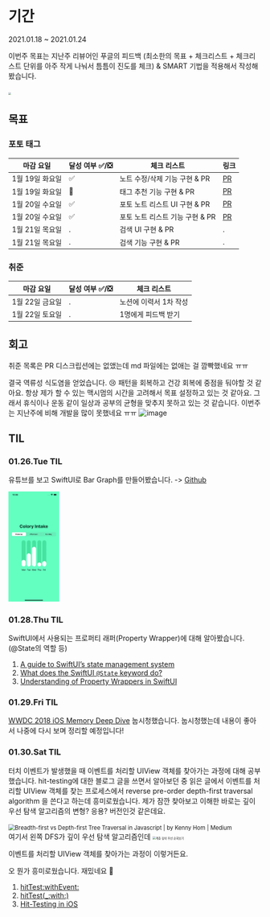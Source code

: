 # 기간
2021.01.18 ~ 2021.01.24



이번주 목표는 지난주 리뷰어인 푸글의 피드백 (최소한의 목표 + 체크리스트 + 체크리스트 단위를 아주 작게 나눠서 틈틈이 진도를 체크) &  SMART 기법을 적용해서 작성해봤습니다.

<img src="https://i.imgur.com/gtmXfHy.png" style="zoom:33%;" />

## 목표

### 포토 태그

| 마감 요일 | 달성 여부 ✅/❎ | 체크 리스트 | 링크 |
| --------- | --------- | ----------- | ----------- |
| 1월 19일 화요일 | ✅ | 노트 수정/삭제 기능 구현 & PR | [PR](https://github.com/SimLeeTag/photo-tag-iOS/pull/54) |
| 1월 19일 화요일 | 🔼 | 태그 추천 기능 구현 & PR  | [PR](https://github.com/SimLeeTag/photo-tag-iOS/pull/55) |
| 1월 20일 수요일 | ✅ | 포토 노트 리스트 UI 구현 & PR        |[PR](https://github.com/SimLeeTag/photo-tag-iOS/pull/51)        |
| 1월 20일 수요일 | ✅ | 포토 노트 리스트 기능 구현 & PR        |[PR](https://github.com/SimLeeTag/photo-tag-iOS/pull/51)        |
| 1월 21일 목요일 | . | 검색 UI 구현 & PR        |.        |
| 1월 21일 목요일 | . | 검색 기능 구현 & PR        |.        |

### 취준

| 마감 요일 | 달성 여부 ✅/❎ | 체크 리스트 |
| --------- | --------- | ----------- |
| 1월 22일 금요일 | . |   노션에 이력서 1차 작성    |
| 1월 22일 토요일 | . | 1명에게 피드백 받기   |



## 회고

취준 목록은 PR 디스크립션에는 없앴는데 md 파일에는 없애는 걸 깜빡했네요 ㅠㅠ

결국 역류성 식도염을 얻었습니다. 😢
패턴을 회복하고 건강 회복에 중점을 둬야할 것 같아요.
항상 제가 할 수 있는 맥시멈의 시간을 고려해서 목표 설정하고 있는 것 같아요.
그래서 휴식이나 운동 같이 일상과 공부의 균형을 맞추지 못하고 있는 것 같습니다.
이번주는 지난주에 비해 개발을 많이 못했네요 ㅠㅠ
<img src="https://user-images.githubusercontent.com/52783516/105634392-17faf380-5ea1-11eb-94cd-4231af30afef.png" alt="image" width="50%;" />



## TIL

### 01.26.Tue TIL

유튜브를 보고 SwiftUI로 Bar Graph를 만들어봤습니다. -> [Github](https://github.com/dev-Lena/SwiftUI/tree/main/ChartPractice)

<img src="https://github.com/dev-Lena/SwiftUI/raw/main/ChartPractice/Media/swiftui_chart_light_mode.gif" alt="img" width="20%">



### 01.28.Thu TIL

SwiftUI에서 사용되는 프로퍼티 래퍼(Property Wrapper)에 대해 알아봤습니다. (@State의 역할 등)

1. [A guide to SwiftUI’s state management system](https://www.swiftbysundell.com/articles/swiftui-state-management-guide/)
2. [What does the SwiftUI `@State` keyword do?](https://stackoverflow.com/questions/56438730/what-does-the-swiftui-state-keyword-do)
3. [Understanding of Property Wrappers in SwiftUI](https://medium.com/mindful-engineering/understanding-of-property-wrappers-in-swiftui-3789a72515c0)



### 01.29.Fri TIL

[WWDC 2018 iOS Memory Deep Dive](https://developer.apple.com/videos/play/wwdc2018/416/) 눕시청했습니다. 눕시청했는데 내용이 좋아서 나중에 다시 보며 정리할 예정입니다!



### 01.30.Sat TIL

터치 이벤트가 발생했을 때 이벤트를 처리할 UIView 객체를 찾아가는 과정에 대해 공부했습니다.
hit-testing에 대한 블로그 글을 쓰면서 알아보던 중 읽은 글에서 이벤트를 처리할 UIView 객체를 찾는 프로세스에서 reverse pre-order depth-first traversal algorithm 을 쓴다고 하는데 흥미로웠습니다. 제가 잠깐 찾아보고 이해한 바로는 깊이 우선 탐색 알고리즘의 변형? 응용? 버전인것 같은데요.

<img src="https://miro.medium.com/max/1680/0*miG6xdyYzdvrB67S.gif" alt="Breadth-first vs Depth-first Tree Traversal in Javascript | by Kenny Hom |  Medium" style="zoom:80%;" />
<br>여기서 왼쪽 DFS가 깊이 우선 탐색 알고리즘인데
<img src="http://d33wubrfki0l68.cloudfront.net/60d215400d2340e2334016ea6914aef24cfe6939/d4938/images/hit-test-depth-first-traversal.png" alt="계층 깊이 우선 순회보기" style="zoom:40%;" />

이벤트를 처리할 UIView 객체를 찾아가는 과정이 이렇거든요.

오 뭔가 흥미로웠습니다. 재밌네요 👻

1. [hitTest:withEvent:](https://developer.apple.com/documentation/uikit/uiview/1622469-hittest?language=objc)
2. [hitTest(_:with:)](https://developer.apple.com/documentation/uikit/uiview/1622469-hittest)
3. [Hit-Testing in iOS](http://smnh.me/hit-testing-in-ios/)